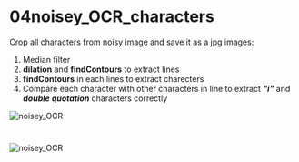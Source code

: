 # 04noisey_OCR_characters

Crop all characters from noisy image and save it as a jpg images:

1. Median filter
3. **dilation** and **findContours** to extract lines
4. **findContours** in each lines to extract charecters 
5. Compare each character with other characters in line to extract **_"i"_** and **_double quotation_** characters correctly

![noisey_OCR](https://github.com/n-ebrahimian/object-detection-using-contour_finder/blob/main/04noisey_OCR_characters/Inputs/noisey_OCR.jpg)

#

![noisey_OCR](https://github.com/n-ebrahimian/object-detection-using-contour_finder/blob/main/noisey_OCR_characters/noisey_OCR.jpg)

